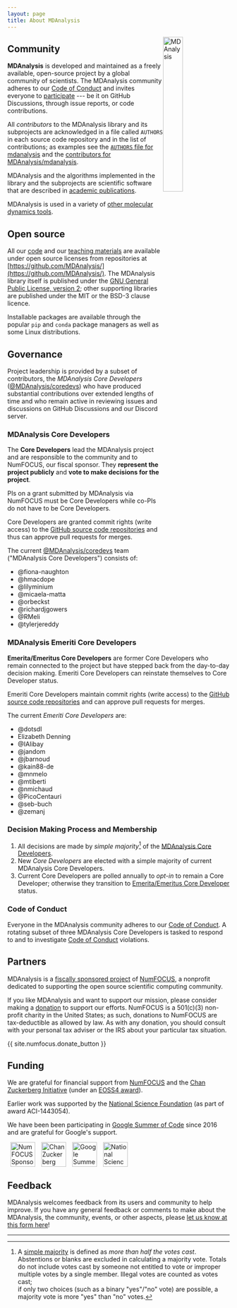 ```yaml
---
layout: page
title: About MDAnalysis
---
```


<img src="{{ site.baseurl }}/public/mdanalysis-logo_square.png"
style="float: right" alt="MDAnalysis" width="30%"/>


## Community

**MDAnalysis** is developed and maintained as a freely available, open-source
project by a global community of scientists. The MDAnalysis community adheres
to our [Code of Conduct]({{site.baseurl}}/pages/conduct/) and invites everyone
to [participate]({{site.baseurl}}/#participating) --- be it on GitHub Discussions,
through issue reports, or code contributions.

All *contributors* to the MDAnalysis library and its subprojects are acknowledged
in a file called `AUTHORS` in each source code repository and in the list of
contributions; as examples see the [`AUTHORS` file for
mdanalysis](https://github.com/MDAnalysis/mdanalysis/blob/develop/package/AUTHORS)
and the [contributors for
MDAnalysis/mdanalysis](https://github.com/MDAnalysis/mdanalysis/graphs/contributors).

MDAnalysis and the algorithms implemented in the library and the subprojects are
scientific software that are described in [academic
publications]({{site.baseurl}}/pages/citations/).

MDAnalysis is used in a variety of [other molecular dynamics tools]({{site.baseurl}}/pages/mdakits/).


## Open source

All our [code]({{site.baseurl}}/#availability) and our [teaching
materials]({{site.baseurl}}/pages/learning_MDAnalysis/) are available
under open source licenses from repositories at
[https://github.com/MDAnalysis/](https://github.com/MDAnalysis/). The
MDAnalysis library itself is published under the [GNU General Public
License, version 2](https://www.gnu.org/licenses/gpl-2.0.html); other
supporting libraries are published under the MIT or the BSD-3 clause
licence. 

Installable packages are available through the popular ``pip`` and
``conda`` package managers as well as some Linux distributions.


## Governance

Project leadership is provided by a subset of contributors, the
*MDAnalysis Core Developers*
([@MDAnalysis/coredevs](https://github.com/orgs/MDAnalysis/teams/coredevs))
who have produced substantial contributions over extended lengths of
time and who remain active in reviewing issues and discussions on
GitHub Discussions and our Discord server. 

### MDAnalysis Core Developers

The **Core Developers** lead the MDAnalysis project and are responsible to
the community and to NumFOCUS, our fiscal sponsor. They **represent
the project publicly** and **vote to make decisions for the project**.

PIs on a grant submitted by MDAnalysis via NumFOCUS must be Core Developers
while co-PIs do not have to be Core Developers.

Core Developers are granted commit rights (write access) to the [GitHub source
code repositories][orgrepo] and thus can approve pull requests for merges.

The current
[@MDAnalysis/coredevs](https://github.com/orgs/MDAnalysis/teams/coredevs/members)
team ("MDAnalysis Core Developers") consists of:


- @fiona-naughton
- @hmacdope
- @lilyminium
- @micaela-matta
- @orbeckst
- @richardjgowers
- @RMeli
- @tylerjereddy

### MDAnalysis Emeriti Core Developers

**Emerita/Emeritus Core Developers** are former Core Developers who remain
connected to the project but have stepped back from the day-to-day
decision making. Emeriti Core Developers can reinstate themselves to
Core Developer status.

Emeriti Core Developers maintain commit rights (write access) to the
[GitHub source code repositories][orgrepo] and can approve pull requests for
merges.

The current *Emeriti Core Developers* are:

- @dotsdl
- Elizabeth Denning
- @IAlibay
- @jandom
- @jbarnoud
- @kain88-de
- @mnmelo
- @mtiberti
- @nmichaud
- @PicoCentauri
- @seb-buch
- @zemanj

### Decision Making Process and Membership

1. All decisions are made by *simple majority*[^1] of the [MDAnalysis Core
   Developers](#mdanalysis-core-developers).
2. New *Core Developers* are elected with a simple majority of current
   MDAnalysis Core Developers.
3. Current Core Developers are polled annually to *opt-in* to remain
   a Core Developer; otherwise they transition to [Emerita/Emeritus
   Core Developer](#mdanalysis-emeriti-core-developers) status.

[^1]: A [simple majority][] is defined as *more than half the votes
     cast*. Abstentions or blanks are excluded in calculating a
     majority vote. Totals do not include votes cast by someone not
     entitled to vote[^2] or improper multiple votes by a single
     member.  Illegal votes[^3] are counted as votes cast;  
     if only two choices (such as a binary "yes"/"no" vote) are
     possible, a majority vote is more "yes" than "no" votes.
	 	
[^2]: See [MDAnalysis Core Developers](#mdanalysis-core-developers)
    for the list of *individuals entitled to vote*.
	
[^3]: *Illegal votes* are votes that were cast for ineligible choices.

### Code of Conduct

Everyone in the MDAnalysis community adheres to our [Code of
Conduct]({{site.baseurl}}/pages/conduct/).  A rotating subset of three
MDAnalysis Core Developers is tasked to respond to and to investigate
[Code of Conduct]({{site.baseurl}}/pages/conduct/) violations.


## Partners

MDAnalysis is a [fiscally sponsored
project]({{site.numfocus.sponsored_project}}) of [NumFOCUS][], a nonprofit
dedicated to supporting the open source scientific computing
community. 

If you like MDAnalysis and want to support our mission, please
consider making a [donation]({{site.numfocus.donate}}) to support our
efforts. NumFOCUS is a 501(c)(3) non-profit charity in the United
States; as such, donations to NumFOCUS are tax-deductible as allowed
by law.  As with any donation, you should consult with your personal
tax adviser or the IRS about your particular tax situation.

{{ site.numfocus.donate_button }}


## Funding

We are grateful for financial support from [NumFOCUS][] and the [Chan
Zuckerberg Initiative][] (under an [EOSS4
award](https://chanzuckerberg.com/eoss/proposals/mdanalysis-faster-extensible-molecular-analysis-for-reproducible-science/)).

Earlier work was supported by the [National Science
Foundation](https://www.nsf.gov/) (as part of award ACI-1443054). 

We have been been participating in [Google Summer of
Code](https://summerofcode.withgoogle.com/) since 2016 and are
grateful for Google's support.




<a href="{{site.numfocus.sponsored_project}}"><img
    src="{{site.images}}/numfocus-sponsored.png" title="NumFOCUS
    sponsored project" alt="NumFOCUS Sponsored" style="display:
    inline; float: left; height: 4em; margin: 0 0.5em" /></a>


<a href="https://chanzuckerberg.com/"><img
	src="{{site.images}}/CZI_Logo.jpg" title="Chan Zuckerberg
	Initiative" alt="Chan Zuckerberg Initiative" style="display:
	inline; float: left; height: 4em; margin: 0 0.5em" /></a>

<a href="https://summerofcode.withgoogle.com/"> <img
    src="https://developers.google.com/open-source/gsoc/images/gsoc2016-sun-373x373.png"
    title="Google Summer of Code" alt="Google Summer of Code"
    style="display: inline; float: left; height: 4em; margin: 0
    0.5em" /></a>

<a href="https://nsf.gov/">
<img src="{{site.images}}/nsf.jpg" title="National Science
	Foundation" alt="National Science Foundation" style="display:
	inline; float: left; height: 4em; margin: 0 0.5em" /></a>

<div style="clear: both"></div>

## Feedback

MDAnalysis welcomes feedback from its users and community to help improve. If you have any general feedback or comments to make about the MDAnalysis, the community, events, or other aspects, please [let us know at this form here](https://forms.gle/n8GLe2QsL2hW2QiDA)!

------


[NumFOCUS]: https://www.numfocus.org
[simple majority]: https://en.wikipedia.org/wiki/Majority#Majority_vote
[orgrepo]: https://github.com/MDAnalysis
[Chan Zuckerberg Initiative]: https://chanzuckerberg.com/
